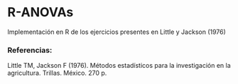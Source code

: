 # R-ANOVAs
Implementación en R de los ejercicios presentes en Little y Jackson (1976)

### Referencias:
Little TM, Jackson F (1976). Métodos estadísticos para la investigación en la agricultura. Trillas. México. 270 p.
